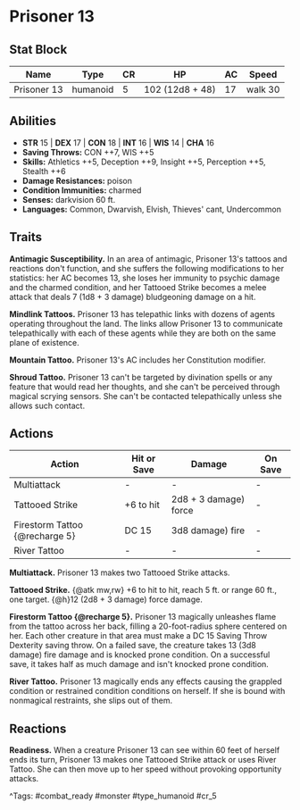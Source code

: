 # Prisoner 13

## Stat Block

| Name | Type | CR | HP | AC | Speed |
|------|------|----|----|----|-------|
| Prisoner 13 | humanoid | 5 | 102 (12d8 + 48) | 17 | walk 30 |

## Abilities

- **STR** 15 | **DEX** 17 | **CON** 18 | **INT** 16 | **WIS** 14 | **CHA** 16
- **Saving Throws:** CON ++7, WIS ++5  
- **Skills:** Athletics ++5, Deception ++9, Insight ++5, Perception ++5, Stealth ++6  
- **Damage Resistances:** poison  
- **Condition Immunities:** charmed  
- **Senses:** darkvision 60 ft.  
- **Languages:** Common, Dwarvish, Elvish, Thieves' cant, Undercommon

## Traits

**Antimagic Susceptibility.** In an area of antimagic, Prisoner 13's tattoos and reactions don't function, and she suffers the following modifications to her statistics: her AC becomes 13, she loses her immunity to psychic damage and the charmed condition, and her Tattooed Strike becomes a melee attack that deals 7 (1d8 + 3 damage) bludgeoning damage on a hit.

**Mindlink Tattoos.** Prisoner 13 has telepathic links with dozens of agents operating throughout the land. The links allow Prisoner 13 to communicate telepathically with each of these agents while they are both on the same plane of existence.

**Mountain Tattoo.** Prisoner 13's AC includes her Constitution modifier.

**Shroud Tattoo.** Prisoner 13 can't be targeted by divination spells or any feature that would read her thoughts, and she can't be perceived through magical scrying sensors. She can't be contacted telepathically unless she allows such contact.


## Actions

| Action | Hit or Save | Damage | On Save |
|--------|--------------|--------|----------|
| Multiattack | - | - | - |
| Tattooed Strike | +6 to hit | 2d8 + 3 damage) force | - |
| Firestorm Tattoo {@recharge 5} | DC 15 | 3d8 damage) fire | - |
| River Tattoo | - | - | - |

**Multiattack.** Prisoner 13 makes two Tattooed Strike attacks.

**Tattooed Strike.** {@atk mw,rw} +6 to hit to hit, reach 5 ft. or range 60 ft., one target. {@h}12 (2d8 + 3 damage) force damage.

**Firestorm Tattoo {@recharge 5}.** Prisoner 13 magically unleashes flame from the tattoo across her back, filling a 20-foot-radius sphere centered on her. Each other creature in that area must make a DC 15 Saving Throw Dexterity saving throw. On a failed save, the creature takes 13 (3d8 damage) fire damage and is knocked prone condition. On a successful save, it takes half as much damage and isn't knocked prone condition.

**River Tattoo.** Prisoner 13 magically ends any effects causing the grappled condition or restrained condition conditions on herself. If she is bound with nonmagical restraints, she slips out of them.

## Reactions

**Readiness.** When a creature Prisoner 13 can see within 60 feet of herself ends its turn, Prisoner 13 makes one Tattooed Strike attack or uses River Tattoo. She can then move up to her speed without provoking opportunity attacks.



^Tags: #combat_ready #monster #type_humanoid #cr_5